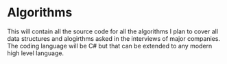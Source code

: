 # Algorithms
This will contain all the source code for all the algorithms
I plan to cover all data structures and alogirthms asked in the interviews of major companies.
The coding language will be C# but that can be extended to any modern high level language.
